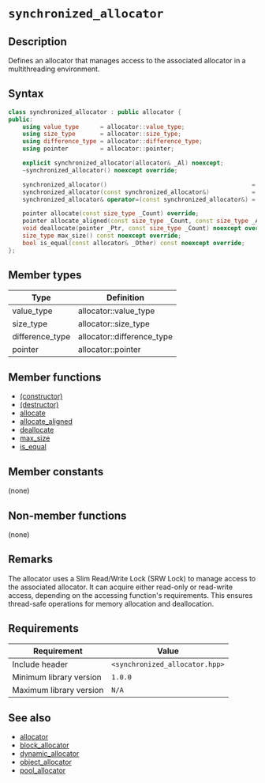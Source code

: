 # `synchronized_allocator`

## Description

Defines an allocator that manages access to the associated allocator in a multithreading environment.

## Syntax

```cpp
class synchronized_allocator : public allocator {
public:
    using value_type      = allocator::value_type;
    using size_type       = allocator::size_type;
    using difference_type = allocator::difference_type;
    using pointer         = allocator::pointer;

    explicit synchronized_allocator(allocator& _Al) noexcept;
    ~synchronized_allocator() noexcept override;

    synchronized_allocator()                                         = delete;
    synchronized_allocator(const synchronized_allocator&)            = delete;
    synchronized_allocator& operator=(const synchronized_allocator&) = delete;

    pointer allocate(const size_type _Count) override;
    pointer allocate_aligned(const size_type _Count, const size_type _Align) override;
    void deallocate(pointer _Ptr, const size_type _Count) noexcept override;
    size_type max_size() const noexcept override;
    bool is_equal(const allocator& _Other) const noexcept override;
};
```

## Member types

| Type            | Definition                 |
|-----------------|----------------------------|
| value_type      | allocator::value_type      |
| size_type       | allocator::size_type       |
| difference_type | allocator::difference_type |
| pointer         | allocator::pointer         |

## Member functions

- [(constructor)](synchronized_allocator-ctor.md)
- [(destructor)](synchronized_allocator-dtor.md)
- [allocate](synchronized_allocator-allocate.md)
- [allocate_aligned](synchronized_allocator-allocate_aligned.md)
- [deallocate](synchronized_allocator-deallocate.md)
- [max_size](synchronized_allocator-max_size.md)
- [is_equal](synchronized_allocator-is_equal.md)

## Member constants

(none)

## Non-member functions

(none)

## Remarks

The allocator uses a Slim Read/Write Lock (SRW Lock) to manage access to the associated allocator. It can acquire either read-only or 
read-write access, depending on the accessing function's requirements. This ensures thread-safe operations for memory allocation 
and deallocation.

## Requirements

| Requirement             | Value                          |
|-------------------------|--------------------------------|
| Include header          | `<synchronized_allocator.hpp>` |
| Minimum library version | `1.0.0`                        |
| Maximum library version | `N/A`                          |

## See also

- [allocator](../allocator/allocator.md)
- [block_allocator](../block_allocator/block_allocator.md)
- [dynamic_allocator](../dynamic_allocator/dynamic_allocator.md)
- [object_allocator](../object_allocator/object_allocator.md)
- [pool_allocator](../pool_allocator/pool_allocator.md)